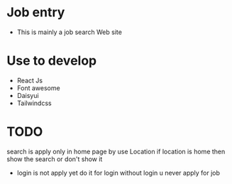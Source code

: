 # Job entry

- This is mainly a job search Web site

# Use to develop

- React Js
- Font awesome
- Daisyui
- Tailwindcss

# TODO

search is apply only in home page by use Location if location is home then show the search or don't show it

- login is not apply yet do it for login without login u never apply for job
